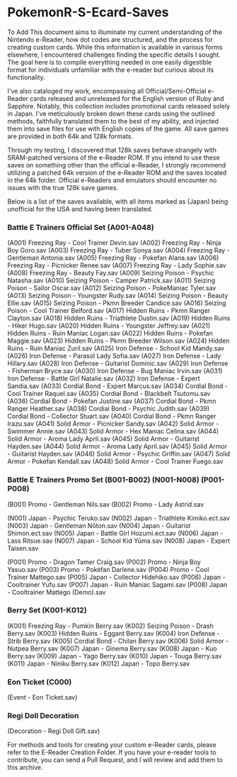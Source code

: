 # PokemonR-S-Ecard-Saves
To Add
This document aims to illuminate my current understanding of the Nintendo e-Reader, how dot codes are structured, and the process for creating custom cards. While this information is available in various forms elsewhere, I encountered challenges finding the specific details I sought. The goal here is to compile everything needed in one easily digestible format for individuals unfamiliar with the e-reader but curious about its functionality.

I've also cataloged my work, encompassing all Official/Semi-Official e-Reader cards released and unreleased for the English version of Ruby and Sapphire. Notably, this collection includes promotional cards released solely in Japan. I've meticulously broken down these cards using the outlined methods, faithfully translated them to the best of my ability, and injected them into save files for use with English copies of the game. All save games are provided in both 64k and 128k formats.

Through my testing, I discovered that 128k saves behave strangely with SRAM-patched versions of the e-Reader ROM. If you intend to use these saves on something other than the official e-Reader, I strongly recommend utilizing a patched 64k version of the e-Reader ROM and the saves located in the 64k folder. Official e-Readers and emulators should encounter no issues with the true 128k save games.

Below is a list of the saves available, with all items marked as (Japan) being unofficial for the USA and having been translated.

### Battle E Trainers Official Set (A001-A048)
(A001) Freezing Ray - Cool Trainer Devin.sav
(A002) Freezing Ray - Ninja Boy Goro.sav
(A003) Freezing Ray - Tuber Sonya.sav
(A004) Freezing Ray - Gentleman Antonia.sav
(A005) Freezing Ray - Pokefan Alana.sav
(A006) Freezing Ray - Picnicker Renee.sav
(A007) Freezing Ray - Lady Sophie.sav
(A008) Freezing Ray - Beauty Fay.sav
(A009) Seizing Poison - Psychic Natasha.sav
(A010) Seizing Poison - Camper Patrick.sav
(A011) Seizing Poison - Sailor Oscar.sav
(A012) Seizing Poison - PokeManiac Tyler.sav
(A013) Seizing Poison - Youngster Rudy.sav
(A014) Seizing Poison - Beauty Ellie.sav
(A015) Seizing Poison - Pkmn Breeder Candice.sav
(A016) Seizing Poison - Cool Trainer Belford.sav
(A017) Hidden Ruins - Pkmn Ranger Clayton.sav
(A018) Hidden Ruins - Triathlete Dustin.sav
(A019) Hidden Ruins - Hiker Hugo.sav
(A020) Hidden Ruins - Youngster Jeffrey.sav
(A021) Hidden Ruins - Ruin Maniac Logan.sav
(A022) Hidden Ruins - Pokefan Maggie.sav
(A023) Hidden Ruins - Pkmn Breeder Wilson.sav
(A024) Hidden Ruins - Ruin Maniac Zuril.sav
(A025) Iron Defense - School Kid Mandy.sav
(A026) Iron Defense - Parasol Lady Sofia.sav
(A027) Iron Defense - Lady Hillary.sav
(A028) Iron Defense - Guitarist Dominic.sav
(A029) Iron Defense - Fisherman Bryce.sav
(A030) Iron Defense - Bug Maniac Irvin.sav
(A031) Iron Defense - Battle Girl Natalie.sav
(A032) Iron Defense - Expert Sandia.sav
(A033) Cordial Bond - Expert Marcus.sav
(A034) Cordial Bond - Cool Trainer Raquel.sav
(A035) Cordial Bond - Blackbelt Tsutomu.sav
(A036) Cordial Bond - Pokefan Justine.sav
(A037) Cordial Bond - Pkmn Ranger Heather.sav
(A038) Cordial Bond - Psychic Judith.sav
(A039) Cordial Bond - Collector Stuart.sav
(A040) Cordial Bond - Pkmn Ranger Irazu.sav
(A041) Solid Armor - Picnicker Sandy.sav
(A042) Solid Armor - Swimmer Annie.sav
(A043) Solid Armor - Hex Maniac Celina.sav
(A044) Solid Armor - Aroma Lady April.sav
(A045) Solid Armor - Guitarist Hayden.sav
(A044) Solid Armor - Aroma Lady April.sav
(A045) Solid Armor - Guitarist Hayden.sav
(A046) Solid Armor - Psychic Griffin.sav
(A047) Solid Armor - Pokefan Kendall.sav
(A048) Solid Armor - Cool Trainer Fuego.sav

### Battle E Trainers Promo Set (B001-B002) (N001-N008) (P001-P008)
(B001) Promo - Gentleman Nils.sav
(B002) Promo - Lady Astrid.sav

(N001) Japan - Psychic Teruko.sav
(N002) Japan - Triathlete Kimiko.ect.sav
(N003) Japan - Gentleman Nōton.sav
(N004) Japan - Guitarist Shimon.ect.sav
(N005) Japan - Battle Girl Hozumi.ect.sav
(N006) Japan - Lass Ritsue.sav
(N007) Japan - School Kid Yūma.sav
(N008) Japan - Expert Taisen.sav

(P001) Promo - Dragon Tamer Craig.sav
(P002) Promo - Ninja Boy Yasuo.sav
(P003) Promo - Pokéfan Darlene.sav
(P004) Promo - Cool Trainer Mattego.sav
(P005) Japan - Collector Hidehiko.sav
(P006) Japan - Cooltrainer Yufu.sav
(P007) Japan - Ruin Maniac Sagami.sav
(P008) Japan - Cooltrainer Mattego (Demo).sav

### Berry Set (K001-K012)
(K001) Freezing Ray - Pumkin Berry.sav
(K002) Seizing Poison - Drash Berry.sav
(K003) Hidden Ruins - Eggant Berry.sav
(K004) Iron Defense - Strib Berry.sav
(K005) Cordial Bond - Chilan Berry.sav
(K006) Solid Armor - Nutpea Berry.sav
(K007) Japan - Ginema Berry.sav
(K008) Japan - Kuo Berry.sav
(K009) Japan - Yago Berry.sav
(K010) Japan - Touga Berry.sav
(K011) Japan - Niniku Berry.sav
(K012) Japan - Topo Berry.sav

### Eon Ticket (C000)
(Event - Eon Ticket.sav)

### Regi Doll Decoration
(Decoration - Regi Doll Gift.sav)

For methods and tools for creating your custom e-Reader cards, please refer to the E-Reader Creation Folder. If you have your e-reader tools to contribute, you can send a Pull Request, and I will review and add them to this archive.
